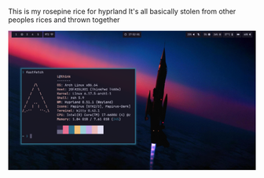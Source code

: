 This is my rosepine rice for hyprland 
It's all basically stolen from other peoples rices and thrown together

![Rose pine rice](rosepinerice.png)
